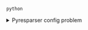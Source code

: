 `python`
<details>
  <summary>Pyresparser config problem</summary>
  
  - Virtual Environment 
  - Item 2
    - Sub-item 1
    - Sub-item 2
  - Item 3
  
</details>
